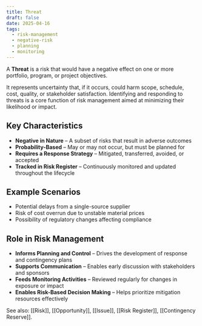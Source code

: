 ```yaml
---
title: Threat
draft: false
date: 2025-04-16
tags:
  - risk-management
  - negative-risk
  - planning
  - monitoring
---
```


A **Threat** is a risk that would have a negative effect on one or more portfolio, program, or project objectives.

It represents uncertainty that, if it occurs, could harm scope, schedule, cost, quality, or stakeholder satisfaction. Identifying and responding to threats is a core function of risk management aimed at minimizing their likelihood or impact.

## Key Characteristics

- **Negative in Nature** – A subset of risks that result in adverse outcomes  
- **Probability-Based** – May or may not occur, but must be planned for  
- **Requires a Response Strategy** – Mitigated, transferred, avoided, or accepted  
- **Tracked in Risk Register** – Continuously monitored and updated throughout the lifecycle  

## Example Scenarios

- Potential delays from a single-source supplier  
- Risk of cost overrun due to unstable material prices  
- Possibility of regulatory changes affecting compliance  

## Role in Risk Management

- **Informs Planning and Control** – Drives the development of response and contingency plans  
- **Supports Communication** – Enables early discussion with stakeholders and sponsors  
- **Feeds Monitoring Activities** – Reviewed regularly for changes in exposure or impact  
- **Enables Risk-Based Decision Making** – Helps prioritize mitigation resources effectively  

See also: [[Risk]], [[Opportunity]], [[Issue]], [[Risk Register]], [[Contingency Reserve]].
